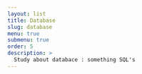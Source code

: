 ```yaml
---
layout: list
title: Database
slug: database
menu: true
submenu: true
order: 5
description: >
  Study about databace : something SQL's
---
```

